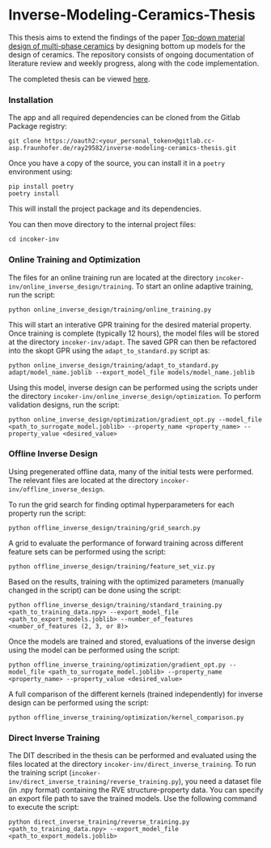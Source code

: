 # Inverse-Modeling-Ceramics-Thesis

This thesis aims to extend the findings of the paper [Top-down material design of multi-phase ceramics](https://docs.gitlab.com/ee/gitlab-basics/add-file.html#add-a-file-using-the-command-line) by designing bottom up models for the design of ceramics. The repository consists of ongoing documentation of literature review and weekly progress, along with the code implementation.

The completed thesis can be viewed [here](https://drive.google.com/file/d/1hwqsXUgSolrxIaKnrLP7zDHVB9zoaZii/view?usp=sharing).


### Installation
The app and all required dependencies can be cloned from the Gitlab Package registry:
```
git clone https://oauth2:<your_personal_token>@gitlab.cc-asp.fraunhofer.de/ray29582/inverse-modeling-ceramics-thesis.git
```

Once you have a copy of the source, you can install it in a ``poetry`` environment using:
```
pip install poetry
poetry install
```
This will install the project package and its dependencies.

You can then move directory to the internal project files:
```
cd incoker-inv
```


### Online Training and Optimization

The files for an online training run are located at the directory ``incoker-inv/online_inverse_design/training``. To start an
online adaptive training, run the script:

```
python online_inverse_design/training/online_training.py
```

This will start an interative GPR training for the desired material property. Once training is complete (typically 12 hours), 
the model files will be stored at the directory ``incoker-inv/adapt``. The saved GPR can then be refactored into the skopt GPR 
using the ``adapt_to_standard.py`` script as:

```
python online_inverse_design/training/adapt_to_standard.py adapt/model_name.joblib --export_model_file models/model_name.joblib
```

Using this model, inverse design can be performed using the scripts under the directory ``incoker-inv/online_inverse_design/optimization``. To 
perform validation designs, run the script:

```
python online_inverse_design/optimization/gradient_opt.py --model_file <path_to_surrogate_model.joblib> --property_name <property_name> --property_value <desired_value>
```


### Offline Inverse Design

Using pregenerated offline data, many of the initial tests were performed. The relevant files are located at the directory ``incoker-inv/offline_inverse_design``.

To run the grid search for finding optimal hyperparameters for each property run the script:

```
python offline_inverse_design/training/grid_search.py
```
A grid to evaluate the performance of forward training across different feature sets can be performed using the script:

```
python offline_inverse_design/training/feature_set_viz.py
```

Based on the results, training with the optimized parameters (manually changed in the script) can be done using the script:

```
python offline_inverse_design/training/standard_training.py <path_to_training_data.npy> --export_model_file <path_to_export_models.joblib> --number_of_features <number_of_features (2, 3, or 8)>
```

Once the models are trained and stored, evaluations of the inverse design using the model can be performed using the script:
```
python offline_inverse_training/optimization/gradient_opt.py --model_file <path_to_surrogate_model.joblib> --property_name <property_name> --property_value <desired_value>
```

A full comparison of the different kernels (trained independently) for inverse design can be performed using the script:
```
python offline_inverse_training/optimization/kernel_comparison.py
```

### Direct Inverse Training

The DIT described in the thesis can be performed and evaluated using the files located at the directory ``incoker-inv/direct_inverse_training``.
To run the training script (``incoker-inv/direct_inverse_training/reverse_training.py``), you need a dataset file (in .npy format) containing the RVE structure-property
data. You can specify an export file path to save the trained models. Use the following
command to execute the script:

```
python direct_inverse_training/reverse_training.py <path_to_training_data.npy> --export_model_file <path_to_export_models.joblib>
```